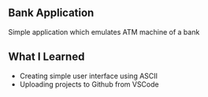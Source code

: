 ## Bank Application

Simple application which emulates ATM machine of a bank

## What I Learned

- Creating simple user interface using ASCII
- Uploading projects to Github from VSCode

